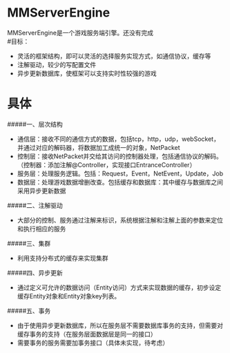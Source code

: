 # MMServerEngine
MMServerEngine是一个游戏服务端引擎。还没有完成   
#目标：
* 灵活的框架结构，即可以灵活的选择服务实现方式，如通信协议，缓存等
* 注解驱动，较少的写配置文件
* 异步更新数据库，使框架可以支持实时性较强的游戏  

# 具体   

#####一、层次结构 
* 通信层：接收不同的通信方式的数据，包括tcp，http，udp，webSocket，并通过对应的解码器，将数据加工成统一的对象，NetPacket
* 控制层：接收NetPacket并交给其访问的控制器处理，包括通信协议的解码。（控制器：添加注解@Controller，实现接口EntranceController）
* 服务层：处理服务逻辑。包括：Request，Event，NetEvent，Update，Job
* 数据层：处理游戏数据增删改查。包括缓存和数据库：其中缓存与数据库之间采用异步更新数据  

#####二、注解驱动 
* 大部分的控制、服务通过注解来标识，系统根据注解和注解上面的参数来定位和执行相应的服务  

#####三、集群 
* 利用支持分布式的缓存来实现集群  

#####四、异步更新 
* 通过定义可允许的数据访问（Entity访问）方式来实现数据的缓存，初步设定缓存Entity对象和Entity对象key列表。  

#####五、事务 
* 由于使用异步更新数据库，所以在服务层不需要数据库事务的支持，但需要对缓存事务的支持（在服务层面数据层是同一的接口）
* 需要事务的服务需要加事务接口（具体未实现，待考虑） 
